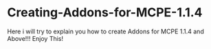# Creating-Addons-for-MCPE-1.1.4
Here i will try to explain you how to create Addons for MCPE 1.1.4 and Above!!! Enjoy This!
